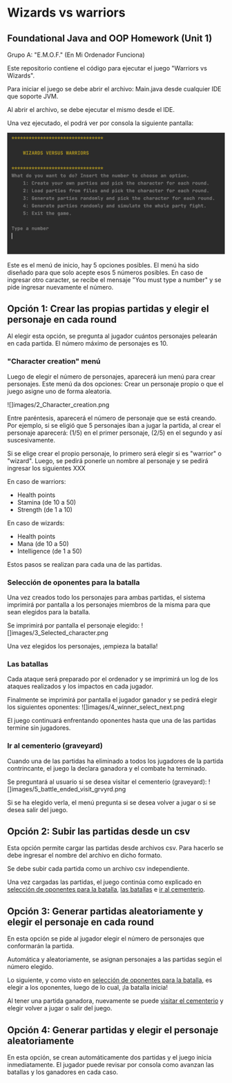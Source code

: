 # Wizards vs warriors
## Foundational Java and OOP Homework (Unit 1)
Grupo A: "E.M.O.F." (En Mi Ordenador Funciona)

Este repositorio contiene el código para ejecutar el juego "Warriors vs Wizards".

Para iniciar el juego se debe abrir el archivo: Main.java desde cualquier IDE que soporte JVM.

Al abrir el archivo, se debe ejecutar el mismo desde el IDE.

Una vez ejecutado, el podrá ver por consola la siguiente pantalla:

![](https://github.com/Adrimava/group-A-weekly-assessment-1/blob/develop/images/01_Intro.png)

Este es el menú de inicio, hay 5 opciones posibles. El menú ha sido diseñado para que solo acepte esos 5 números posibles. En caso de ingresar otro caracter, se recibe el mensaje "You must type a number" y se pide ingresar nuevamente el número.

## Opción 1: Crear las propias partidas y elegir el personaje en cada round <a name="opt1"></a>
Al elegir esta opción, se pregunta al jugador cuántos personajes pelearán en cada partida. El número máximo de personajes es 10.

### "Character creation" menú <a name="char_menu"></a>
Luego de elegir el número de personajes, aparecerá iun menú para crear personajes. Este menú da dos opciones: Crear un personaje propio o que el juego asigne uno de forma aleatoria.

![]images/2_Character_creation.png

Entre paréntesis, aparecerá el número de personaje que se está creando. Por ejemplo, si se eligió que 5 personajes iban a jugar la partida, al crear el personaje aparecerá: (1/5) en el primer personaje, (2/5) en el segundo y así suscesivamente.

Si se elige crear el propio personaje, lo primero será elegir si es "warrior" o "wizard". Luego, se pedirá ponerle un nombre al personaje y se pedirá ingresar los siguientes XXX 

En caso de warriors: 
* Health points
* Stamina (de 10 a 50)
* Strength (de 1 a 10)

En caso de wizards:
* Health points
* Mana (de 10 a 50)
* Intelligence (de 1 a 50)

Estos pasos se realizan para cada una de las partidas.

### Selección de oponentes para la batalla <a name="opponents_selection"></a>
Una vez creados todo los personajes para ambas partidas, el sistema imprimirá por pantalla a los personajes miembros de la misma para que sean elegidos para la batalla.

Se imprimirá por pantalla el personaje elegido:
![]images/3_Selected_character.png

Una vez elegidos los personajes, ¡empieza la batalla!

### Las batallas <a name="the_battles"></a>

Cada ataque será preparado por el ordenador y se imprimirá un log de los ataques realizados y los impactos en cada jugador.

Finalmente se imprimirá por pantalla el jugador ganador y se pedirá elegir los siguientes oponentes:
![]images/4_winner_select_next.png

El juego continuará enfrentando oponentes hasta que una de las partidas termine sin jugadores.

### Ir al cementerio (graveyard) <a name="visit_graveyard"></a>
Cuando una de las partidas ha eliminado a todos los jugadores de la partida contrincante, el juego la declara ganadora y el combate ha terminado.

Se preguntará al usuario si se desea visitar el cementerio (graveyard):
![]images/5_battle_ended_visit_grvyrd.png

Si se ha elegido verla, el menú pregunta si se desea volver a jugar o si se desea salir del juego.

## Opción 2: Subir las partidas desde un csv
Esta opción permite cargar las partidas desde archivos csv. Para hacerlo se debe ingresar el nombre del archivo en dicho formato.

Se debe subir cada partida como un archivo csv independiente.

Una vez cargadas las partidas, el juego continúa como explicado en [selección de oponentes para la batalla](#opponents_selection), [las batallas](#the_battles) e [ir al cementerio](#visit_graveyard).

## Opción 3: Generar partidas aleatoriamente y elegir el personaje en cada round
En esta opción se pide al jugador elegir el número de personajes que conformarán la partida.

Automática y aleatoriamente, se asignan personajes a las partidas según el número elegido.

Lo siguiente, y como visto en [selección de oponentes para la batalla](#opponents_selection), es elegir a los oponentes, luego de lo cual, ¡la batalla inicia!

Al tener una partida ganadora, nuevamente se puede [visitar el cementerio](#graveyard) y elegir volver a jugar o salir del juego.

## Opción 4: Generar partidas y elegir el personaje aleatoriamente
En esta opción, se crean automáticamente dos partidas y el juego inicia inmediatamente. El jugador puede revisar por consola como avanzan las batallas y los ganadores en cada caso.

